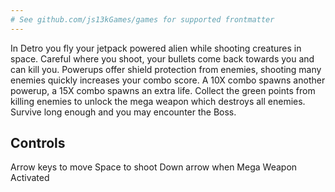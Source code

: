 ```yaml
---
# See github.com/js13kGames/games for supported frontmatter
---
```

In Detro you fly your jetpack powered alien while shooting creatures in space. Careful where you shoot, your bullets come back towards you and can kill you. Powerups offer shield protection from enemies, shooting many enemies quickly increases your combo score. A 10X combo spawns another powerup, a 15X combo spawns an extra life. Collect the green points from killing enemies to unlock the mega weapon which destroys all enemies. Survive long enough and you may encounter the Boss.

## Controls
Arrow keys to move
Space to shoot
Down arrow when Mega Weapon Activated